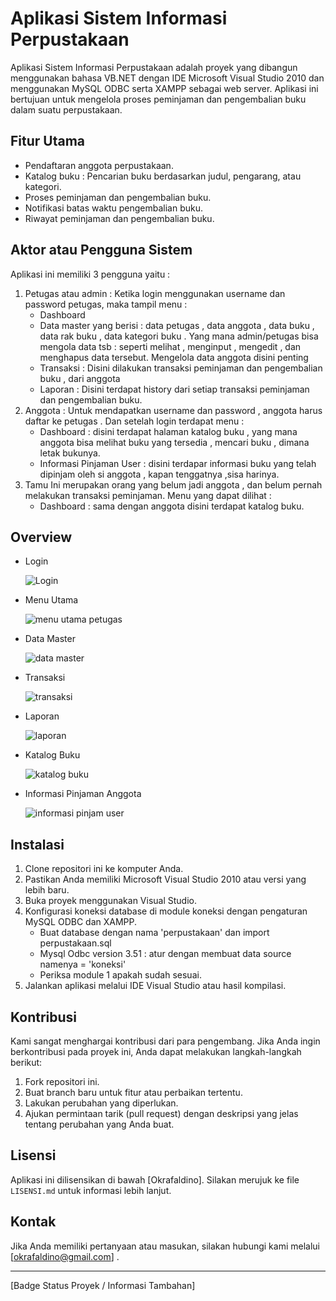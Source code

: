 # Aplikasi Sistem Informasi Perpustakaan

Aplikasi Sistem Informasi Perpustakaan adalah proyek yang dibangun menggunakan bahasa VB.NET dengan IDE Microsoft Visual Studio 2010 dan menggunakan MySQL ODBC serta XAMPP sebagai web server. Aplikasi ini bertujuan untuk mengelola proses peminjaman dan pengembalian buku dalam suatu perpustakaan.

## Fitur Utama

- Pendaftaran anggota perpustakaan.
- Katalog buku  : Pencarian buku berdasarkan judul, pengarang, atau kategori.
- Proses peminjaman dan pengembalian buku.
- Notifikasi batas waktu pengembalian buku.
- Riwayat peminjaman dan pengembalian buku.

## Aktor atau Pengguna Sistem

Aplikasi ini memiliki 3 pengguna yaitu :

1. Petugas atau admin :
   Ketika login menggunakan username dan password petugas, maka tampil menu :
   - Dashboard
   - Data master yang berisi : data petugas , data anggota , data buku , data rak buku , data kategori buku . Yang mana admin/petugas 
     bisa mengola data tsb : seperti melihat , menginput , mengedit , dan menghapus data tersebut. Mengelola data anggota disini penting
   - Transaksi : Disini dilakukan transaksi peminjaman dan pengembalian buku , dari anggota
   - Laporan : Disini terdapat history dari setiap transaksi peminjaman dan pengembalian buku.
2. Anggota :
   Untuk mendapatkan username dan password , anggota harus daftar ke petugas . Dan setelah login terdapat menu :
   - Dashboard : disini terdapat halaman katalog buku , yang mana anggota bisa melihat buku yang tersedia , mencari buku , dimana letak 
     bukunya.
   - Informasi Pinjaman User : disini terdapar informasi buku yang telah dipinjam oleh si anggota , kapan tenggatnya ,sisa harinya.
3. Tamu 
   Ini merupakan orang yang belum jadi anggota , dan belum pernah melakukan transaksi peminjaman. Menu yang dapat dilihat :
   - Dashboard : sama dengan anggota disini terdapat katalog buku.
   
  
## Overview 

- Login
  
  ![Login](https://github.com/larymak/Html-Css-Recap/assets/141602862/d7a032ed-48d5-4ddc-90a1-f33ad83d2c7a)
  
- Menu Utama
  
  ![menu utama petugas](https://github.com/larymak/Html-Css-Recap/assets/141602862/7924c4d1-f1ac-4849-9bc5-2bb3ac7936e7)

- Data Master
  
  ![data master](https://github.com/larymak/Html-Css-Recap/assets/141602862/eea87e40-e388-4114-bc86-3770d6f12853)
  
- Transaksi
  
  ![transaksi](https://github.com/larymak/Html-Css-Recap/assets/141602862/742c797c-0001-47ca-8ffb-fbe8dc4a1e26)
  
- Laporan
  
  ![laporan](https://github.com/larymak/Html-Css-Recap/assets/141602862/3c7dd903-3841-45a0-a4c0-6e83e636d826)
  
- Katalog Buku
  
  ![katalog buku](https://github.com/larymak/Html-Css-Recap/assets/141602862/15aca864-a7a2-45c7-888b-7f9c28278421)
  
- Informasi Pinjaman Anggota
  
  ![informasi pinjam user](https://github.com/larymak/Html-Css-Recap/assets/141602862/7af25009-c5d9-4215-8ca8-a25d49ce2ede)
  

## Instalasi

1. Clone repositori ini ke komputer Anda.
2. Pastikan Anda memiliki Microsoft Visual Studio 2010 atau versi yang lebih baru.
3. Buka proyek menggunakan Visual Studio.
4. Konfigurasi koneksi database di module koneksi dengan pengaturan MySQL ODBC dan XAMPP.
   - Buat database dengan nama 'perpustakaan' dan import perpustakaan.sql
   - Mysql Odbc version 3.51 : atur dengan membuat data source namenya = 'koneksi'
   - Periksa module 1 apakah sudah sesuai.
6. Jalankan aplikasi melalui IDE Visual Studio atau hasil kompilasi.

## Kontribusi

Kami sangat menghargai kontribusi dari para pengembang. Jika Anda ingin berkontribusi pada proyek ini, Anda dapat melakukan langkah-langkah berikut:

1. Fork repositori ini.
2. Buat branch baru untuk fitur atau perbaikan tertentu.
3. Lakukan perubahan yang diperlukan.
4. Ajukan permintaan tarik (pull request) dengan deskripsi yang jelas tentang perubahan yang Anda buat.

## Lisensi

Aplikasi ini dilisensikan di bawah [Okrafaldino]. Silakan merujuk ke file `LISENSI.md` untuk informasi lebih lanjut.

## Kontak

Jika Anda memiliki pertanyaan atau masukan, silakan hubungi kami melalui [okrafaldino@gmail.com] .

---

[Badge Status Proyek / Informasi Tambahan]


